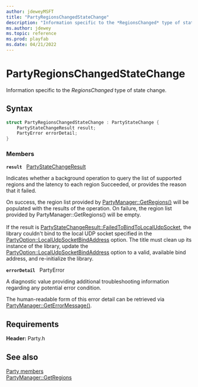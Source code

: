 ```yaml
---
author: jdeweyMSFT
title: "PartyRegionsChangedStateChange"
description: "Information specific to the *RegionsChanged* type of state change."
ms.author: jdewey
ms.topic: reference
ms.prod: playfab
ms.date: 04/21/2022
---
```


# PartyRegionsChangedStateChange  

Information specific to the *RegionsChanged* type of state change.  

## Syntax  
  
```cpp
struct PartyRegionsChangedStateChange : PartyStateChange {  
    PartyStateChangeResult result;  
    PartyError errorDetail;  
}  
```
  
### Members  
  
**`result`** &nbsp; [PartyStateChangeResult](../enums/partystatechangeresult.md)  
  
Indicates whether a background operation to query the list of supported regions and the latency to each region Succeeded, or provides the reason that it failed.
  
On success, the region list provided by [PartyManager::GetRegions()](../classes/PartyManager/methods/partymanager_getregions.md) will be populated with the results of the operation. On failure, the region list provided by PartyManager::GetRegions() will be empty. <br /><br /> If the result is [PartyStateChangeResult::FailedToBindToLocalUdpSocket](../enums/partystatechangeresult.md), the library couldn't bind to the local UDP socket specified in the [PartyOption::LocalUdpSocketBindAddress](../enums/partyoption.md) option. The title must clean up its instance of the library, update the [PartyOption::LocalUdpSocketBindAddress](../enums/partyoption.md) option to a valid, available bind address, and re-initialize the library.
  
**`errorDetail`** &nbsp; PartyError  
  
A diagnostic value providing additional troubleshooting information regarding any potential error condition.
  
The human-readable form of this error detail can be retrieved via [PartyManager::GetErrorMessage()](../classes/PartyManager/methods/partymanager_geterrormessage.md).
  
  
## Requirements  
  
**Header:** Party.h
  
## See also  
[Party members](../party_members.md)  
[PartyManager::GetRegions](../classes/PartyManager/methods/partymanager_getregions.md)
  
  
